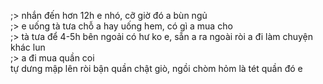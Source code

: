 ;> nhắn đến hơn 12h e nhó, cỡ giờ đó a bùn ngủ<br>
;> e uống tà tưa chỗ a hay uống hem, có gì a mua cho<br>
;> tà tưa để 4-5h bên ngoải có hư ko e, sẵn a ra ngoài ròi a đi làm chuyện khác lun<br>
;> a đi mua quần coi<br>
tự dưng mập lên ròi bận quần chật giò, ngồi chòm hỏm là tét quần đó e
